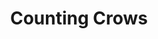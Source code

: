 ---
title: "Counting Crows"
summary: "Counting Crows is an American rock band from San Francisco, California. Formed in 1991, the band consists of guitarist David Bryson, drummer Jim Bogios, vocalist Adam Duritz, keyboardist Charlie Gillingham, multi-instrumentalist David Immerglück, bass guitarist Millard Powers, and guitarist Dan Vickrey. Past members include the drummers Steve Bowman and Ben Mize , and bass guitarist Matt Malley .
Counting Crows gained popularity following the release of its first album, August and Everything After . With the breakthrough hit single \"Mr. Jones\" , the album sold more than 7 million copies in the United States. The band received two Grammy Awards nominations in 1994, one for \"Best Rock Performance by a Duo or Group with Vocal\" and one for \"Best New Artist\". The follow-up album, Recovering the Satellites, reached number one on the US Billboard 200 album chart and reached number one in several other countries. All but one of their subsequent albums reached the top 10 on the Billboard 200 list.
Their hit singles include the aforementioned \"Mr. Jones\" as well as \"Rain King\", \"A Long December\", \"Hanginaround\", and a cover version of Joni Mitchell's \"Big Yellow Taxi\". Counting Crows received a 2004 Academy Award nomination for the single \"Accidentally in Love\", which was included in the film Shrek 2. The band has sold more than 20 million albums and is known for its dynamic live performances. Billboard has also ranked the band as the 8th greatest Adult Alternative Artist of all time.The band's most recent full album, Somewhere Under Wonderland, was released in 2014. They released a four-song EP in 2021 titled Butter Miracle:Suite One, which is expected to be expanded to a full album."
image: "counting-crows.jpg"
apple_music_artist_url: "https://music.apple.com/gb/artist/counting-crows/35719"
wikipedia_url: "https://en.wikipedia.org/wiki/Counting_Crows"
---